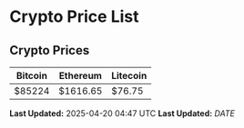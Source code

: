 # Crypto Price List

## Crypto Prices
| Bitcoin | Ethereum | Litecoin |
| ------- | -------- | -------- |
| $85224 | $1616.65 | $76.75 |
**Last Updated:** 2025-04-20 04:47 UTC
**Last Updated:** $DATE$
